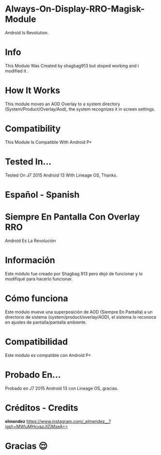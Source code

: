 # Always-On-Display-RRO-Magisk-Module
Android Is Revolution.

# Info
This Module Was Created by shagbag913 but stoped working and i modified it .

# How It Works
This module moves an AOD Overlay to a system directory (System/Product/Overlay/Aod), the system recognizes it in screen settings. 

# Compatibility 
This Module Is Compatible With Android P+

# Tested In...
Tested On J7 2015 Android 13 With Lineage OS, Thanks.


# Español - Spanish
# Siempre En Pantalla Con Overlay RRO 
Android Es La Revolución 

# Información
Este módulo fue creado por Shagbag 913 pero dejó de funcionar y lo modifiqué para hacerlo funcionar.

# Cómo funciona
Este módulo mueve una superposición de AOD (Siempre En Pantalla) a un directorio de sistema (system/product/overlay/AOD), el sistema lo reconoce en ajustes de pantalla/pantalla ambiente.

# Compatibilidad
Este módulo es compatible con Android P+

# Probado En...
Probado en J7 2015 Android 13 con Lineage OS, gracias.

# Créditos - Credits
__elmendez__
https://www.instagram.com/_elmendez__?igsh=MWluMHcyazJlZjMxeA==

# Gracias 😌 
